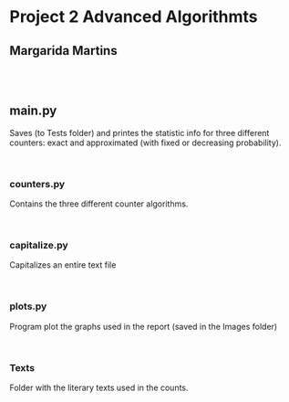 # Project 2 Advanced Algorithmts
## Margarida Martins

<br>
<br>

## main.py 

Saves (to Tests folder) and printes the statistic info for three different counters: exact and approximated (with fixed or decreasing probability).

<br>

### counters.py
Contains the three different counter algorithms.

<br>

### capitalize.py
Capitalizes an entire text file

<br>


### plots.py
Program plot the graphs used in the report (saved in the Images folder)

<br>

### Texts
Folder with the literary texts used in the counts.